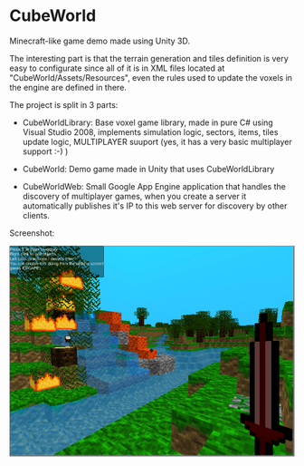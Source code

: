 CubeWorld
=========

Minecraft-like game demo made using Unity 3D.

The interesting part is that the terrain generation and tiles definition is very easy to configurate since all of it is in XML files located at "CubeWorld/Assets/Resources", even the rules used to update the voxels in the engine are defined in there.

The project is split in 3 parts:

- CubeWorldLibrary: Base voxel game library, made in pure C# using Visual Studio 2008, implements simulation logic, sectors, items, tiles update logic, MULTIPLAYER suuport (yes, it has a very basic multiplayer support :-) )

- CubeWorld: Demo game made in Unity that uses CubeWorldLibrary

- CubeWorldWeb: Small Google App Engine application that handles the discovery of multiplayer games, when you create a server it automatically publishes it's IP to this web server for discovery by other clients.

Screenshot:

![Screenshot](/Screenshots/ss1.png)
